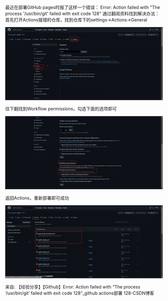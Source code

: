 最近在部署GitHub pages时报了这样一个错误：
Error: Action failed with "The process '/usr/bin/git' failed with exit code 128"
通过翻阅资料找到解决办法：
首先打开Actions报错的仓库，找到仓库下的settings->Actions->General

![Alt text](img/image-2024年8月14日.png)

往下翻找到Workflow permissions，勾选下面的选项即可

![Alt text](img/image-1-2024年8月14日.png)

返回Actions，重新部署即可成功

![Alt text](img/image-2-2024年8月14日.png)


来自: 【经验分享】【Github】Error: Action failed with “The process ‘/usr/bin/git‘ failed with exit code 128“_github actions部署 128-CSDN博客